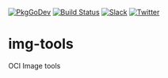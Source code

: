 [![PkgGoDev](https://pkg.go.dev/badge/kubeops.dev/img-tools)](https://pkg.go.dev/kubeops.dev/img-tools)
[![Build Status](https://github.com/kubeops/img-tools/workflows/CI/badge.svg)](https://github.com/kubeops/img-tools/actions?workflow=CI)
[![Slack](https://shields.io/badge/Join_Slack-salck?color=4A154B&logo=slack)](https://slack.appscode.com)
[![Twitter](https://img.shields.io/twitter/follow/appscodehq.svg?style=social&logo=twitter&label=Follow)](https://twitter.com/intent/follow?screen_name=AppsCodeHQ)

# img-tools

OCI Image tools
